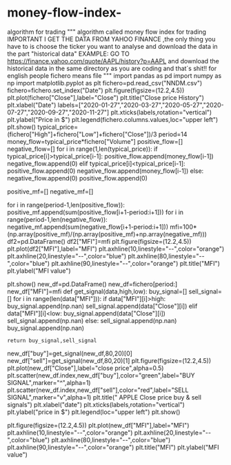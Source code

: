# money-flow-index-
algorithm for trading 
"""
algorithm called money flow index for trading
IMPORTANT I GET THE DATA FROM YAHOO FINANCE ,the only thing you have to is choose the ticker you want to analyse and download the data in the part "historical data"
EXAMPLE:
GO TO https://finance.yahoo.com/quote/AAPL/history?p=AAPL
and download the historical data in the same directory as you are coding and that´s shit!!
for english people fichero means file
"""
import pandas as pd
import numpy as np
import matplotlib.pyplot as plt
fichero=pd.read_csv("NNDM.csv")
fichero=fichero.set_index("Date")
plt.figure(figsize=(12.2,4.5))
plt.plot(fichero["Close"],label="Close")
plt.title("Close price History")
plt.xlabel("Date")
labels=["2020-01-27","2020-03-27","2020-05-27","2020-07-27","2020-09-27","2020-11-27"]
plt.xticks(labels,rotation="vertical")
plt.ylabel("Price in $")
plt.legend(fichero.columns.values,loc="upper left")
plt.show()
typical_price=(fichero["High"]+fichero["Low"]+fichero["Close"])/3
period=14
money_flow=typical_price*fichero["Volume"]
positive_flow=[]
negative_flow=[]
for i in range(1,len(typical_price)):
    if typical_price[i]>typical_price[i-1]:
        positive_flow.append(money_flow[i-1])
        negative_flow.append(0)
    elif typical_price[i]<typical_price[i-1]:
        positive_flow.append(0)
        negative_flow.append(money_flow[i-1])
    else:
        negative_flow.append(0)
        positive_flow.append(0)
        
positive_mf=[]
negative_mf=[]

for i in range(period-1,len(positive_flow)):
               positive_mf.append(sum(positive_flow[i+1-period:i+1]))
for i in range(period-1,len(negative_flow)):
               negative_mf.append(sum(negative_flow[i+1-period:i+1]))
mfi=100*(np.array(positive_mf)/(np.array(positive_mf)+np.array(negative_mf)))
df2=pd.DataFrame()
df2["MFI"]=mfi
plt.figure(figsize=(12.2,4.5))
plt.plot(df2["MFI"],label="MFI")
plt.axhline(10,linestyle="--",color="orange")
plt.axhline(20,linestyle="--",color="blue")
plt.axhline(80,linestyle="--",color="blue")
plt.axhline(90,linestyle="--",color="orange")
plt.title("MFI")
plt.ylabel("MFI value")

plt.show()
new_df=pd.DataFrame()
new_df=fichero[period:]
new_df["MFI"]=mfi
def get_signal(data,high,low):
    buy_signal=[]
    sell_signal=[]
    for i in range(len(data["MFI"])):
        if data["MFI"][i]>high:
            buy_signal.append(np.nan)
            sell_signal.append(data["Close"][i])
        elif data["MFI"][i]<low:
            buy_signal.append(data["Close"][i])
            sell_signal.append(np.nan)
        else:
             sell_signal.append(np.nan)
             buy_signal.append(np.nan)
        
    return buy_signal,sell_signal
new_df["buy"]=get_signal(new_df,80,20)[0]
new_df["sell"]=get_signal(new_df,80,20)[1]
plt.figure(figsize=(12.2,4.5))
plt.plot(new_df["Close"],label="close price",alpha=0.5)
plt.scatter(new_df.index,new_df["buy"],color="green",label="BUY SIGNAL",marker="^",alpha=1)
plt.scatter(new_df.index,new_df["sell"],color="red",label="SELL SIGNAL",marker="v",alpha=1)
plt.title(" APPLE Close price buy & sell signals")
plt.xlabel("date")
plt.xticks(labels,rotation="vertical")
plt.ylabel("price in $")
plt.legend(loc="upper left")
plt.show()

plt.figure(figsize=(12.2,4.5))
plt.plot(new_df["MFI"],label="MFI")
plt.axhline(10,linestyle="--",color="orange")
plt.axhline(20,linestyle="--",color="blue")
plt.axhline(80,linestyle="--",color="blue")
plt.axhline(90,linestyle="--",color="orange")
plt.title("MFI")
plt.ylabel("MFI value") 
